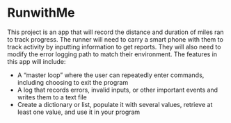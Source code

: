 ﻿# RunwithMe

This project is an app that will record the distance and duration of miles ran to track progress. The
runner will need to carry a smart phone with them to track activity by inputting information to get reports. They will also need to modify the error logging path to match
their environment.
The features in this app will include:
* A “master loop” where the user can repeatedly enter commands, including choosing to exit the program
* A log that records errors, invalid inputs, or other important events and writes them to a text file
* Create a dictionary or list, populate it with several values, retrieve at least one value, and use it in your program
